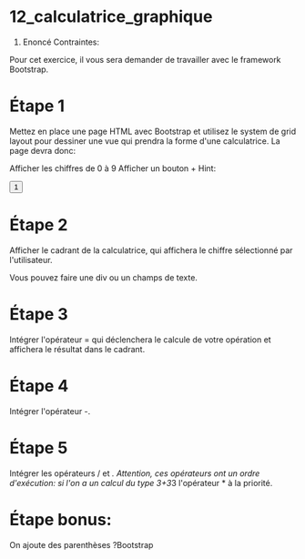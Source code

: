 # 12_calculatrice_graphique

1. Enoncé
Contraintes:

Pour cet exercice, il vous sera demander de travailler avec le framework Bootstrap.

# Étape 1
Mettez en place une page HTML avec Bootstrap et utilisez le system de grid layout pour dessiner une vue qui prendra la forme d'une calculatrice. La page devra donc:

Afficher les chiffres de 0 à 9
Afficher un bouton +
Hint:

<input type="button" value="1">


# Étape 2
Afficher le cadrant de la calculatrice, qui affichera le chiffre sélectionné par l'utilisateur.

Vous pouvez faire une div ou un champs de texte.


# Étape 3
Intégrer l'opérateur = qui déclenchera le calcule de votre opération et affichera le résultat dans le cadrant.


# Étape 4
Intégrer l'opérateur -.


# Étape 5
Intégrer les opérateurs / et *. Attention, ces opérateurs ont un ordre d'exécution: si l'on a un calcul du type 3+3*3 l'opérateur * à la priorité.


# Étape bonus:
On ajoute des parenthèses ?Bootstrap